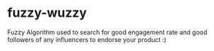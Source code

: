 # fuzzy-wuzzy
Fuzzy Algorithm used to search for good engagement rate and good followers of any influencers to endorse your product :)
